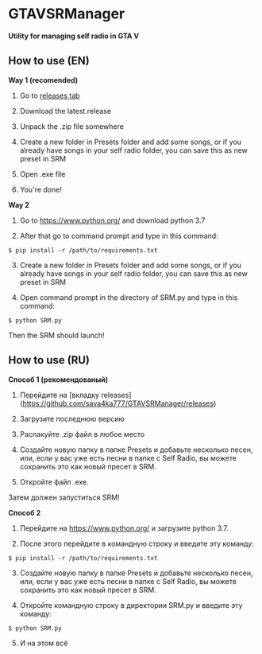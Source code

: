 # GTAVSRManager

**Utility for managing self radio in GTA V**

## How to use (EN)

**Way 1 (recomended)**

1. Go to [releases tab](https://github.com/sava4ka777/GTAVSRManager/releases)

2. Download the latest release

3. Unpack the .zip file somewhere

4. Create a new folder in Presets folder and add some songs, or if you already have songs in your self radio folder, you can save this as new preset in SRM

5. Open .exe file 

6. You're done! 



**Way 2**

1. Go to https://www.python.org/ and download python 3.7

2. After that go to command prompt and type in this command:

`$ pip install -r /path/to/requirements.txt`

3. Create a new folder in Presets folder and add some songs, or if you already have songs in your self radio folder, you can save this as new preset in SRM

4. Open command prompt in the directory of SRM.py and type in this command:

`$ python SRM.py`

Then the SRM should launch!



## How to use (RU)


**Способ 1 (рекомендованый)**

1. Перейдите на [вкладку releases] (https://github.com/sava4ka777/GTAVSRManager/releases)

2. Загрузите последнюю версию

3. Распакуйте .zip файл в любое место

4. Создайте новую папку в папке Presets и добавьте несколько песен, или, если у вас уже есть песни в папке c Self Radio, вы можете сохранить это как новый пресет в SRM.

5. Откройте файл .exe.

Затем должен запуститься SRM!

**Способ 2**

1. Перейдите на https://www.python.org/ и загрузите python 3.7.

2. После этого перейдите в командную строку и введите эту команду:

`$ pip install -r /path/to/requirements.txt`

3. Создайте новую папку в папке Presets и добавьте несколько песен, или, если у вас уже есть песни в папке c Self Radio, вы можете сохранить это как новый пресет в SRM.

4. Откройте командную строку в директории SRM.py и введите эту команду:

`$ python SRM.py`

5. И на этом всё
